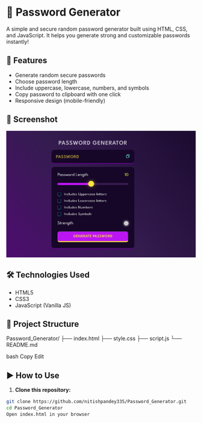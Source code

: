 # 🔐 Password Generator

A simple and secure random password generator built using HTML, CSS, and JavaScript. It helps you generate strong and customizable passwords instantly!

## 🚀 Features

- Generate random secure passwords
- Choose password length
- Include uppercase, lowercase, numbers, and symbols
- Copy password to clipboard with one click
- Responsive design (mobile-friendly)

## 📸 Screenshot


![Password Generator Screenshot](https://github.com/nitishpandey335/Password_Generator/blob/main/assets/Screenshot%202025-06-26%20111351.png?raw=true)

## 🛠️ Technologies Used

- HTML5
- CSS3
- JavaScript (Vanilla JS)

## 📂 Project Structure

Password_Generator/
├── index.html
├── style.css
├── script.js
└── README.md

bash
Copy
Edit

## ▶️ How to Use

1. **Clone this repository:**

```bash
git clone https://github.com/nitishpandey335/Password_Generator.git
cd Password_Generator
Open index.html in your browser 
